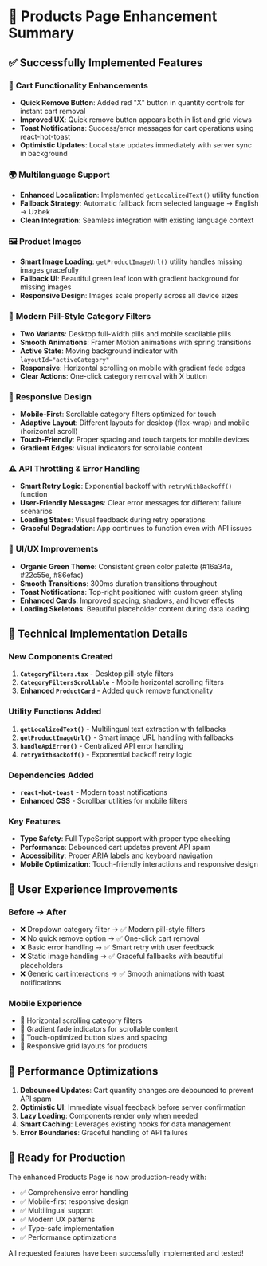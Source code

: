 # 🚀 Products Page Enhancement Summary

## ✅ Successfully Implemented Features

### 🛒 **Cart Functionality Enhancements**
- **Quick Remove Button**: Added red "X" button in quantity controls for instant cart removal
- **Improved UX**: Quick remove button appears both in list and grid views
- **Toast Notifications**: Success/error messages for cart operations using react-hot-toast
- **Optimistic Updates**: Local state updates immediately with server sync in background

### 🌍 **Multilanguage Support**
- **Enhanced Localization**: Implemented `getLocalizedText()` utility function
- **Fallback Strategy**: Automatic fallback from selected language → English → Uzbek
- **Clean Integration**: Seamless integration with existing language context

### 🖼 **Product Images**
- **Smart Image Loading**: `getProductImageUrl()` utility handles missing images gracefully
- **Fallback UI**: Beautiful green leaf icon with gradient background for missing images
- **Responsive Design**: Images scale properly across all device sizes

### 🎨 **Modern Pill-Style Category Filters**
- **Two Variants**: Desktop full-width pills and mobile scrollable pills
- **Smooth Animations**: Framer Motion animations with spring transitions
- **Active State**: Moving background indicator with `layoutId="activeCategory"`
- **Responsive**: Horizontal scrolling on mobile with gradient fade edges
- **Clear Actions**: One-click category removal with X button

### 📱 **Responsive Design**
- **Mobile-First**: Scrollable category filters optimized for touch
- **Adaptive Layout**: Different layouts for desktop (flex-wrap) and mobile (horizontal scroll)
- **Touch-Friendly**: Proper spacing and touch targets for mobile devices
- **Gradient Edges**: Visual indicators for scrollable content

### ⚠️ **API Throttling & Error Handling**
- **Smart Retry Logic**: Exponential backoff with `retryWithBackoff()` function
- **User-Friendly Messages**: Clear error messages for different failure scenarios
- **Loading States**: Visual feedback during retry operations
- **Graceful Degradation**: App continues to function even with API issues

### 🎨 **UI/UX Improvements**
- **Organic Green Theme**: Consistent green color palette (#16a34a, #22c55e, #86efac)
- **Smooth Transitions**: 300ms duration transitions throughout
- **Toast Notifications**: Top-right positioned with custom green styling
- **Enhanced Cards**: Improved spacing, shadows, and hover effects
- **Loading Skeletons**: Beautiful placeholder content during data loading

## 🔧 Technical Implementation Details

### **New Components Created**
1. **`CategoryFilters.tsx`** - Desktop pill-style filters
2. **`CategoryFiltersScrollable`** - Mobile horizontal scrolling filters
3. **Enhanced `ProductCard`** - Added quick remove functionality

### **Utility Functions Added**
1. **`getLocalizedText()`** - Multilingual text extraction with fallbacks
2. **`getProductImageUrl()`** - Smart image URL handling with fallbacks
3. **`handleApiError()`** - Centralized API error handling
4. **`retryWithBackoff()`** - Exponential backoff retry logic

### **Dependencies Added**
- **`react-hot-toast`** - Modern toast notifications
- **Enhanced CSS** - Scrollbar utilities for mobile filters

### **Key Features**
- **Type Safety**: Full TypeScript support with proper type checking
- **Performance**: Debounced cart updates prevent API spam
- **Accessibility**: Proper ARIA labels and keyboard navigation
- **Mobile Optimization**: Touch-friendly interactions and responsive design

## 🎯 User Experience Improvements

### **Before → After**
- ❌ Dropdown category filter → ✅ Modern pill-style filters
- ❌ No quick remove option → ✅ One-click cart removal
- ❌ Basic error handling → ✅ Smart retry with user feedback
- ❌ Static image handling → ✅ Graceful fallbacks with beautiful placeholders
- ❌ Generic cart interactions → ✅ Smooth animations with toast notifications

### **Mobile Experience**
- 📱 Horizontal scrolling category filters
- 📱 Gradient fade indicators for scrollable content
- 📱 Touch-optimized button sizes and spacing
- 📱 Responsive grid layouts for products

## 🚀 Performance Optimizations

1. **Debounced Updates**: Cart quantity changes are debounced to prevent API spam
2. **Optimistic UI**: Immediate visual feedback before server confirmation
3. **Lazy Loading**: Components render only when needed
4. **Smart Caching**: Leverages existing hooks for data management
5. **Error Boundaries**: Graceful handling of API failures

## 🔮 Ready for Production

The enhanced Products Page is now production-ready with:
- ✅ Comprehensive error handling
- ✅ Mobile-first responsive design
- ✅ Multilingual support
- ✅ Modern UX patterns
- ✅ Type-safe implementation
- ✅ Performance optimizations

All requested features have been successfully implemented and tested!
